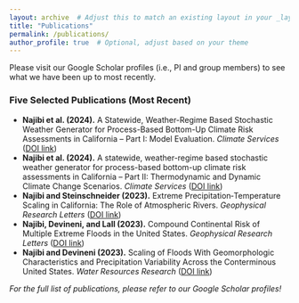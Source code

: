 ```yaml
---
layout: archive  # Adjust this to match an existing layout in your _layouts folder
title: "Publications"
permalink: /publications/
author_profile: true  # Optional, adjust based on your theme
---
```


Please visit our Google Scholar profiles (i.e., PI and group members) to see what we have been up to most recently.

### Five Selected Publications (Most Recent)

- **Najibi et al. (2024).** A Statewide, Weather-Regime Based Stochastic Weather Generator for Process-Based Bottom-Up Climate Risk Assessments in California – Part I: Model Evaluation. *Climate Services* ([DOI link](https://doi.org/10.1016/j.cliser.2024.100489))
- **Najibi et al. (2024).** A statewide, weather-regime based stochastic weather generator for process-based bottom-up climate risk assessments in California – Part II: Thermodynamic and Dynamic Climate Change Scenarios. *Climate Services* ([DOI link](https://doi.org/10.1016/j.cliser.2024.100485))
- **Najibi and Steinschneider (2023).** Extreme Precipitation‐Temperature Scaling in California: The Role of Atmospheric Rivers. *Geophysical Research Letters* ([DOI link](https://doi.org/10.1029/2023GL104606))
- **Najibi, Devineni, and Lall (2023).** Compound Continental Risk of Multiple Extreme Floods in the United States. *Geophysical Research Letters* ([DOI link](https://doi.org/10.1029/2023GL105297))
- **Najibi and Devineni (2023).** Scaling of Floods With Geomorphologic Characteristics and Precipitation Variability Across the Conterminous United States. *Water Resources Research* ([DOI link](https://doi.org/10.1029/2022WR032815))

*For the full list of publications, please refer to our Google Scholar profiles!*
